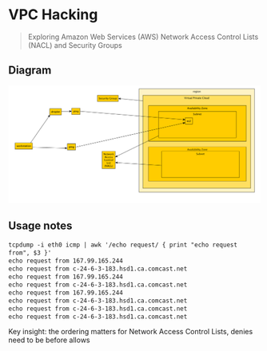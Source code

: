 # VPC Hacking

> Exploring Amazon Web Services (AWS) Network Access Control Lists (NACL) and Security Groups

## Diagram

![](vpc-hacking.png)

## Usage notes

```
tcpdump -i eth0 icmp | awk '/echo request/ { print "echo request from", $3 }'
echo request from 167.99.165.244
echo request from c-24-6-3-183.hsd1.ca.comcast.net
echo request from 167.99.165.244
echo request from c-24-6-3-183.hsd1.ca.comcast.net
echo request from 167.99.165.244
echo request from c-24-6-3-183.hsd1.ca.comcast.net
echo request from c-24-6-3-183.hsd1.ca.comcast.net
echo request from c-24-6-3-183.hsd1.ca.comcast.net
```

Key insight: the ordering matters for Network Access Control Lists, denies need to be before allows